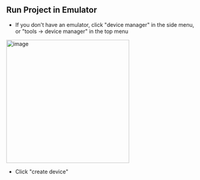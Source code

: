 ## Run Project in Emulator

- If you don't have an emulator, click "device manager" in the side menu, or "tools -> device manager" in the top menu


<img width="323" alt="image" src="https://user-images.githubusercontent.com/31958950/205924889-e087d007-e3b0-41e7-a07e-b91c7920d399.png">

- Click "create device"
